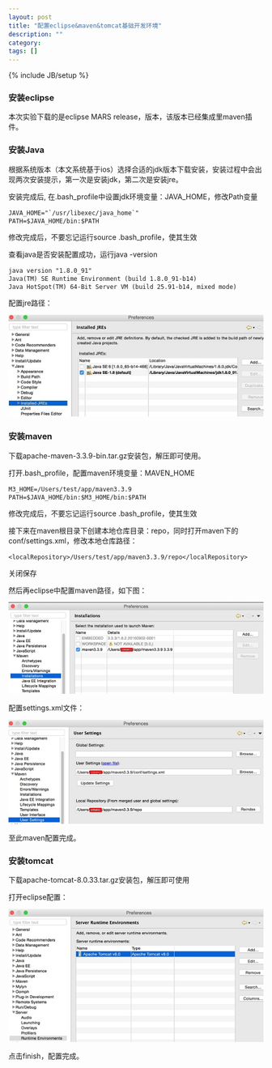 ```yaml
---
layout: post
title: "配置eclipse&maven&tomcat基础开发环境"
description: ""
category: 
tags: []
---
```

{% include JB/setup %}

### 安装eclipse

本次实验下载的是eclipse MARS release，版本，该版本已经集成里maven插件。


### 安装Java

根据系统版本（本文系统基于ios）选择合适的jdk版本下载安装，安装过程中会出现两次安装提示，第一次是安装jdk，第二次是安装jre。

安装完成后, 在.bash_profile中设置jdk环境变量：JAVA_HOME，修改Path变量

```
JAVA_HOME="`/usr/libexec/java_home`"
PATH=$JAVA_HOME/bin:$PATH
```
修改完成后，不要忘记运行source .bash_profile，使其生效

查看java是否安装配置成功，运行java -version

```
java version "1.8.0_91"
Java(TM) SE Runtime Environment (build 1.8.0_91-b14)
Java HotSpot(TM) 64-Bit Server VM (build 25.91-b14, mixed mode)
```

配置jre路径：

![image](https://raw.githubusercontent.com/yuzujin/yuzujin.github.com/master/_images/java.png)


### 安装maven

下载apache-maven-3.3.9-bin.tar.gz安装包，解压即可使用。

打开.bash_profile，配置maven环境变量：MAVEN_HOME

```
M3_HOME=/Users/test/app/maven3.3.9
PATH=$JAVA_HOME/bin:$M3_HOME/bin:$PATH
```

修改完成后，不要忘记运行source .bash_profile，使其生效

接下来在maven根目录下创建本地仓库目录：repo，同时打开maven下的conf/settings.xml，修改本地仓库路径：

```
<localRepository>/Users/test/app/maven3.3.9/repo</localRepository>
```

关闭保存

然后再eclipse中配置maven路径，如下图：

![image](https://raw.githubusercontent.com/yuzujin/yuzujin.github.com/master/_images/maven.png)

配置settings.xml文件：

![image](https://raw.githubusercontent.com/yuzujin/yuzujin.github.com/master/_images/maven2.png)

至此maven配置完成。


### 安装tomcat

下载apache-tomcat-8.0.33.tar.gz安装包，解压即可使用

打开eclipse配置：

![image](https://raw.githubusercontent.com/yuzujin/yuzujin.github.com/master/_images/tomcat.png)

点击finish，配置完成。




